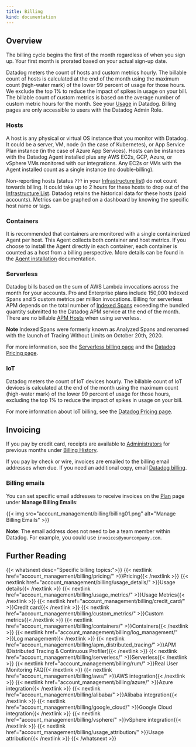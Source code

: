 ```yaml
---
title: Billing
kind: documentation
---
```


## Overview

The billing cycle begins the first of the month regardless of when you sign up. Your first month is prorated based on your actual sign-up date.

Datadog meters the count of hosts and custom metrics hourly. The billable count of hosts is calculated at the end of the month using the maximum count (high-water mark) of the lower 99 percent of usage for those hours. We exclude the top 1% to reduce the impact of spikes in usage on your bill. The billable count of custom metrics is based on the average number of custom metric hours for the month. See your [Usage][1] in Datadog. Billing pages are only accessible to users with the Datadog Admin Role.

### Hosts

A host is any physical or virtual OS instance that you monitor with Datadog. It could be a server, VM, node (in the case of Kubernetes), or App Service Plan instance (in the case of Azure App Services). Hosts can be instances with the Datadog Agent installed plus any AWS EC2s, GCP, Azure, or vSphere VMs monitored with our integrations. Any EC2s or VMs with the Agent installed count as a single instance (no double-billing).

Non-reporting hosts (status `???` in your [Infrastructure list][2]) do not count towards billing. It could take up to 2 hours for these hosts to drop out of the [Infrastructure List][2]. Datadog retains the historical data for these hosts (paid accounts). Metrics can be graphed on a dashboard by knowing the specific host name or tags.

### Containers

It is recommended that containers are monitored with a single containerized Agent per host. This Agent collects both container and host metrics. If you choose to install the Agent directly in each container, each container is counted as a host from a billing perspective.  More details can be found in the [Agent installation][3] documentation.

### Serverless

Datadog bills based on the sum of AWS Lambda invocations across the month for your accounts. Pro and Enterprise plans include 150,000 Indexed Spans and 5 custom metrics per million invocations. Billing for serverless APM depends on the total number of [Indexed Spans][4] exceeding the bundled quantity submitted to the Datadog APM service at the end of the month. There are no billable [APM Hosts][4] when using serverless.

**Note** Indexed Spans were formerly known as Analyzed Spans and renamed with the launch of Tracing Without Limits on October 20th, 2020.

For more information, see the [Serverless billing page][5] and the [Datadog Pricing page][6].

### IoT

Datadog meters the count of IoT devices hourly. The billable count of IoT devices is calculated at the end of the month using the maximum count (high-water mark) of the lower 99 percent of usage for those hours, excluding the top 1% to reduce the impact of spikes in usage on your bill.

For more information about IoT billing, see the [Datadog Pricing page][7].

## Invoicing

If you pay by credit card, receipts are available to [Administrators][8] for previous months under [Billing History][9].

If you pay by check or wire, invoices are emailed to the billing email addresses when due. If you need an additional copy, email [Datadog billing][10].

### Billing emails

You can set specific email addresses to receive invoices on the [Plan][11] page under **Manage Billing Emails**:

{{< img src="account_management/billing/billing01.png" alt="Manage Billing Emails" >}}

**Note**: The email address does not need to be a team member within Datadog. For example, you could use `invoices@yourcompany.com`.

## Further Reading

{{< whatsnext desc="Specific billing topics:">}}
    {{< nextlink href="account_management/billing/pricing/" >}}Pricing{{< /nextlink >}}
    {{< nextlink href="account_management/billing/usage_details/" >}}Usage details{{< /nextlink >}}
    {{< nextlink href="account_management/billing/usage_metrics/" >}}Usage Metrics{{< /nextlink >}}
    {{< nextlink href="account_management/billing/credit_card/" >}}Credit card{{< /nextlink >}}
    {{< nextlink href="account_management/billing/custom_metrics/" >}}Custom metrics{{< /nextlink >}}
    {{< nextlink href="account_management/billing/containers/" >}}Containers{{< /nextlink >}}
    {{< nextlink href="account_management/billing/log_management/" >}}Log management{{< /nextlink >}}
    {{< nextlink href="account_management/billing/apm_distributed_tracing/" >}}APM (Distributed Tracing & Continuous Profiler){{< /nextlink >}}
    {{< nextlink href="account_management/billing/serverless/" >}}Serverless{{< /nextlink >}}
    {{< nextlink href="account_management/billing/rum/" >}}Real User Monitoring FAQ{{< /nextlink >}}
    {{< nextlink href="account_management/billing/aws/" >}}AWS integration{{< /nextlink >}}
    {{< nextlink href="account_management/billing/azure/" >}}Azure integration{{< /nextlink >}}
    {{< nextlink href="account_management/billing/alibaba/" >}}Alibaba integration{{< /nextlink >}}
    {{< nextlink href="account_management/billing/google_cloud/" >}}Google Cloud integration{{< /nextlink >}}
    {{< nextlink href="account_management/billing/vsphere/" >}}vSphere integration{{< /nextlink >}}
    {{< nextlink href="account_management/billing/usage_attribution/" >}}Usage attribution{{< /nextlink >}}
{{< /whatsnext >}}


[1]: https://app.datadoghq.com/account/usage/hourly
[2]: /infrastructure/
[3]: /agent/
[4]: https://docs.datadoghq.com/account_management/billing/pricing/#apm
[5]: https://docs.datadoghq.com/account_management/billing/serverless
[6]: https://www.datadoghq.com/pricing/?product=serverless#serverless
[7]: https://www.datadoghq.com/pricing/
[8]: /account_management/users/default_roles/
[9]: https://app.datadoghq.com/account/billing_history
[10]: mailto:billing@datadoghq.com
[11]: https://app.datadoghq.com/account/billing
